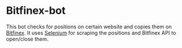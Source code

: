 # Bitfinex-bot
This bot checks for positions on certain website and copies them on [Bitfinex](https://www.bitfinex.com). It uses [Selenium](https://www.selenium.dev) for scraping the positions and Bitfinex API to open/close them.

